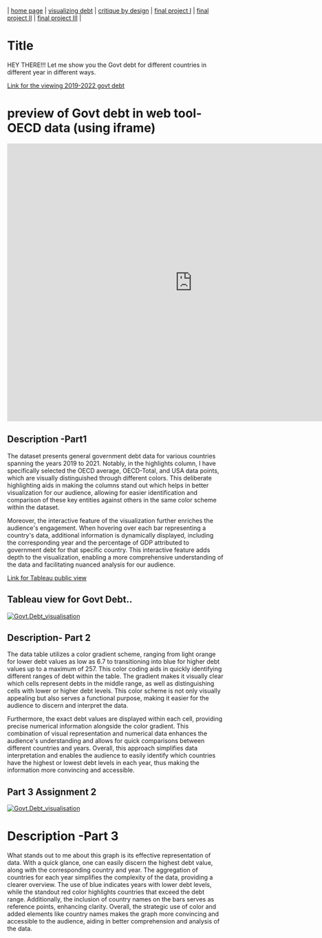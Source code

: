 | [home page](https://kbiswalandrew24.github.io/tswd-portfolio-templates/) | [visualizing debt](visualizing-government-debt) | [critique by design](critique-by-design) | [final project I](final-project-part-one) | [final project II](final-project-part-two) | [final project III](final-project-part-three) |

# Title

HEY THERE!!! Let me show you the Govt debt for different countries in different year in different ways.

[Link for the viewing 2019-2022 govt debt](https://data.oecd.org/chart/7km9)

# preview of Govt debt in web tool-OECD data (using iframe)
<iframe src="https://data.oecd.org/chart/7km9" width="860" height="645" style="border: 0" mozallowfullscreen="true" webkitallowfullscreen="true" allowfullscreen="true"><a href="https://data.oecd.org/chart/7km9" target="_blank">OECD Chart: General government debt, Total, % of GDP, Annual, last 5 years</a></iframe>


## Description -Part1
The dataset presents general government debt data for various countries spanning the years 2019 to 2021. Notably, in the highlights column, I have specifically selected the OECD average, OECD-Total, and USA data points, which are visually distinguished through different colors. This deliberate highlighting aids in making the columns stand out which helps in better visualization for our audience, allowing for easier identification and comparison of these key entities against others in the same color scheme within the dataset.

Moreover, the interactive feature of the visualization further enriches the audience's engagement. When hovering over each bar representing a country's data, additional information is dynamically displayed, including the corresponding year and the percentage of GDP attributed to government debt for that specific country. This interactive feature adds depth to the visualization, enabling a more comprehensive understanding of the data and facilitating nuanced analysis for our audience.


[Link for Tableau public view](https://public.tableau.com/views/Govt_debt_viz/Sheet1?:language=en-GB&publish=yes&:display_count=n&:origin=viz_share_link)

## Tableau view for Govt Debt..

<div class='tableauPlaceholder' id='viz1706570050782' style='position: relative'><noscript><a href='#'><img alt='Govt.Debt_visualisation ' src='https:&#47;&#47;public.tableau.com&#47;static&#47;images&#47;Go&#47;Govt_debt_viz&#47;Sheet1&#47;1_rss.png' style='border: none' /></a></noscript><object class='tableauViz'  style='display:none;'><param name='host_url' value='https%3A%2F%2Fpublic.tableau.com%2F' /> <param name='embed_code_version' value='3' /> <param name='site_root' value='' /><param name='name' value='Govt_debt_viz&#47;Sheet1' /><param name='tabs' value='no' /><param name='toolbar' value='yes' /><param name='static_image' value='https:&#47;&#47;public.tableau.com&#47;static&#47;images&#47;Go&#47;Govt_debt_viz&#47;Sheet1&#47;1.png' /> <param name='animate_transition' value='yes' /><param name='display_static_image' value='yes' /><param name='display_spinner' value='yes' /><param name='display_overlay' value='yes' /><param name='display_count' value='yes' /><param name='language' value='en-GB' /><param name='filter' value='publish=yes' />
</object></div>
<script type='text/javascript'>
    var divElement = document.getElementById('viz1706570050782');
    var vizElement = divElement.getElementsByTagName('object')[0];
    vizElement.style.width='100%';vizElement.style.height=(divElement.offsetWidth*0.75)+'px';
    var scriptElement = document.createElement('script');
    scriptElement.src = 'https://public.tableau.com/javascripts/api/viz_v1.js';
    vizElement.parentNode.insertBefore(scriptElement, vizElement);
</script>


## Description- Part 2
The data table utilizes a color gradient scheme, ranging from light orange for lower debt values as low as 6.7 to transitioning into blue for higher debt values up to a maximum of 257. This color coding aids in quickly identifying different ranges of debt within the table. The gradient makes it visually clear which cells represent debts in the middle range, as well as distinguishing cells with lower or higher debt levels. This color scheme is not only visually appealing but also serves a functional purpose, making it easier for the audience to discern and interpret the data.

Furthermore, the exact debt values are displayed within each cell, providing precise numerical information alongside the color gradient. This combination of visual representation and numerical data enhances the audience's understanding and allows for quick comparisons between different countries and years. Overall, this approach simplifies data interpretation and enables the audience to easily identify which countries have the highest or lowest debt levels in each year, thus making the information more convincing and accessible.

## Part 3 Assignment 2
<div class='tableauPlaceholder' id='viz1706578656989' style='position: relative'><noscript><a href='#'><img alt='Govt.Debt_visualisation ' src='https:&#47;&#47;public.tableau.com&#47;static&#47;images&#47;Go&#47;Govt_debt_viz_v2&#47;Sheet12&#47;1_rss.png' style='border: none' /></a></noscript><object class='tableauViz'  style='display:none;'><param name='host_url' value='https%3A%2F%2Fpublic.tableau.com%2F' /> <param name='embed_code_version' value='3' /> <param name='site_root' value='' /><param name='name' value='Govt_debt_viz_v2&#47;Sheet12' /><param name='tabs' value='no' /><param name='toolbar' value='yes' /><param name='static_image' value='https:&#47;&#47;public.tableau.com&#47;static&#47;images&#47;Go&#47;Govt_debt_viz_v2&#47;Sheet12&#47;1.png' /> <param name='animate_transition' value='yes' /><param name='display_static_image' value='yes' /><param name='display_spinner' value='yes' /><param name='display_overlay' value='yes' /><param name='display_count' value='yes' /><param name='language' value='en-GB' /><param name='filter' value='publish=yes' />
</object></div>
<script type='text/javascript'>
    var divElement = document.getElementById('viz1706578656989');
    var vizElement = divElement.getElementsByTagName('object')[0];
    vizElement.style.width='100%';vizElement.style.height=(divElement.offsetWidth*0.75)+'px';
    var scriptElement = document.createElement('script');
    scriptElement.src = 'https://public.tableau.com/javascripts/api/viz_v1.js';
    vizElement.parentNode.insertBefore(scriptElement, vizElement);
</script>

# Description -Part 3
What stands out to me about this graph is its effective representation of data. With a quick glance, one can easily discern the highest debt value, along with the corresponding country and year. The aggregation of countries for each year simplifies the complexity of the data, providing a clearer overview. The use of blue indicates years with lower debt levels, while the standout red color highlights countries that exceed the debt range. Additionally, the inclusion of country names on the bars serves as reference points, enhancing clarity. Overall, the strategic use of color and added elements like country names makes the graph more convincing and accessible to the audience, aiding in better comprehension and analysis of the data.
